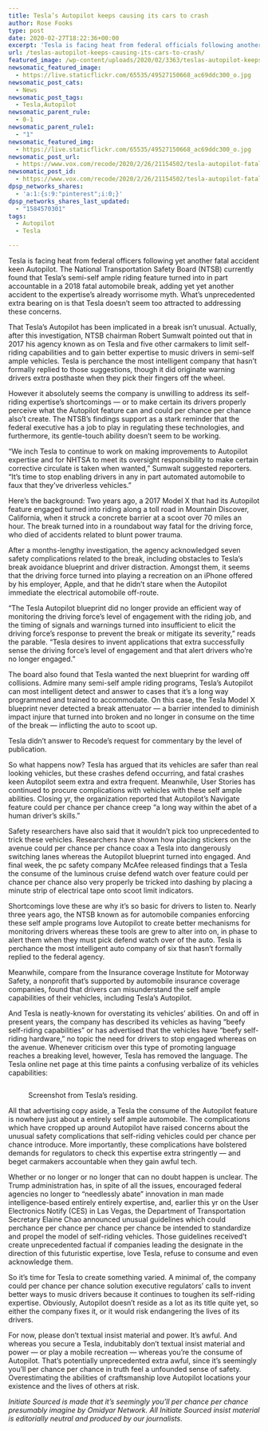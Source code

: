 ```yaml
---
title: Tesla’s Autopilot keeps causing its cars to crash
author: Rose Fooks
type: post
date: 2020-02-27T18:22:36+00:00
excerpt: 'Tesla is facing heat from federal officials following another fatal accident involving Autopilot. The National Transportation Safety Board (NTSB) recently found that Tesla’s semi-autonomous driving feature was partially to blame in a 2018 fatal car crash, adding yet another accident to the technology’s already worrisome record. What’s even more concerning is that Tesla doesn’t appear&hellip;'
url: /teslas-autopilot-keeps-causing-its-cars-to-crash/
featured_image: /wp-content/uploads/2020/02/3363/teslas-autopilot-keeps-causing-its-cars-to-crash.jpg
newsomatic_featured_image:
  - https://live.staticflickr.com/65535/49527150668_ac69ddc300_o.jpg
newsomatic_post_cats:
  - News
newsomatic_post_tags:
  - Tesla,Autopilot
newsomatic_parent_rule:
  - 0-1
newsomatic_parent_rule1:
  - "1"
newsomatic_featured_img:
  - https://live.staticflickr.com/65535/49527150668_ac69ddc300_o.jpg
newsomatic_post_url:
  - https://www.vox.com/recode/2020/2/26/21154502/tesla-autopilot-fatal-crashes
newsomatic_post_id:
  - https://www.vox.com/recode/2020/2/26/21154502/tesla-autopilot-fatal-crashes
dpsp_networks_shares:
  - 'a:1:{s:9:"pinterest";i:0;}'
dpsp_networks_shares_last_updated:
  - "1584570301"
tags:
  - Autopilot
  - Tesla

---
```

<div class="c-entry-content">
  <p id="ogkQzj">
    Tesla is facing heat from federal officers following yet another fatal accident keen Autopilot. The National Transportation Safety Board (NTSB) currently found that Tesla’s semi-self ample riding feature turned into in part accountable in a 2018 fatal automobile break, adding yet yet another accident to the expertise’s already worrisome myth. What’s unprecedented extra bearing on is that Tesla doesn’t seem too attracted to addressing these concerns.
  </p>
  
  <p id="Hslhvf">
    That Tesla’s Autopilot has been implicated in a break isn’t unusual. Actually, after this investigation, NTSB chairman Robert Sumwalt pointed out that in 2017 his agency known as on Tesla and five other carmakers to limit self-riding capabilities and to gain better expertise to music drivers in semi-self ample vehicles. Tesla is perchance the most intelligent company that hasn’t formally replied to those suggestions, though it did originate warning drivers extra posthaste when they pick their fingers off the wheel.
  </p>
  
  <p id="9Gur3G">
    However it absolutely seems the company is unwilling to address its self-riding expertise’s shortcomings — or to make certain its drivers properly perceive what the Autopilot feature can and could per chance per chance also’t create. The NTSB’s findings support as a stark reminder that the federal executive has a job to play in regulating these technologies, and furthermore, its gentle-touch ability doesn’t seem to be working.
  </p>
  
  <p id="PlTWun">
    “We inch Tesla to continue to work on making improvements to Autopilot expertise and for NHTSA to meet its oversight responsibility to make certain corrective circulate is taken when wanted,” Sumwalt suggested reporters. “It’s time to stop enabling drivers in any in part automated automobile to faux that they&#8217;ve driverless vehicles.”
  </p>
  
  <p id="2iaNb3">
    Here’s the background: Two years ago, a 2017 Model X that had its Autopilot feature engaged turned into riding along a toll road in Mountain Discover, California, when it struck a concrete barrier at a scoot over 70 miles an hour. The break turned into in a roundabout way fatal for the driving force, who died of accidents related to blunt power trauma.
  </p>
  
  <p id="gcB8Yx">
    After a months-lengthy investigation, the agency acknowledged seven safety complications related to the break, including obstacles to Tesla’s break avoidance blueprint and driver distraction. Amongst them, it seems that the driving force turned into playing a recreation on an iPhone offered by his employer, Apple, and that he didn’t stare when the Autopilot immediate the electrical automobile off-route.
  </p>
  
  <p id="wFcmmD">
    “The Tesla Autopilot blueprint did no longer provide an efficient way of monitoring the driving force’s level of engagement with the riding job, and the timing of signals and warnings turned into insufficient to elicit the driving force’s response to prevent the break or mitigate its severity,” reads the parable. “Tesla desires to invent applications that extra successfully sense the driving force’s level of engagement and that alert drivers who&#8217;re no longer engaged.”
  </p>
  
  <p id="ZXPFAm">
    The board also found that Tesla wanted the next blueprint for warding off collisions. Admire many semi-self ample riding programs, Tesla’s Autopilot can most intelligent detect and answer to cases that it&#8217;s a long way programmed and trained to accommodate. On this case, the Tesla Model X blueprint never detected a break attenuator — a barrier intended to diminish impact injure that turned into broken and no longer in consume on the time of the break — inflicting the auto to scoot up.
  </p>
  
  <p id="LhZz1W">
    Tesla didn’t answer to Recode’s request for commentary by the level of publication.
  </p>
  
  <p id="eL7Oaj">
    So what happens now? Tesla has argued that its vehicles are safer than real looking vehicles, but these crashes defend occurring, and fatal crashes keen Autopilot seem extra and extra frequent. Meanwhile, User Stories has continued to procure complications with vehicles with these self ample abilities. Closing yr, the organization reported that Autopilot’s Navigate feature could per chance per chance creep “a long way within the abet of a human driver’s skills.”
  </p>
  
  <p id="dEShbX">
    Safety researchers have also said that it wouldn’t pick too unprecedented to trick these vehicles. Researchers have shown how placing stickers on the avenue could per chance per chance coax a Tesla into dangerously switching lanes whereas the Autopilot blueprint turned into engaged. And final week, the pc safety company McAfee released findings that a Tesla the consume of the luminous cruise defend watch over feature could per chance per chance also very properly be tricked into dashing by placing a minute strip of electrical tape onto scoot limit indicators.
  </p>
  
  <p id="yIybcq">
    Shortcomings love these are why it’s so basic for drivers to listen to. Nearly three years ago, the NTSB known as for automobile companies enforcing these self ample programs love Autopilot to create better mechanisms for monitoring drivers whereas these tools are grew to alter into on, in phase to alert them when they must pick defend watch over of the auto. Tesla is perchance the most intelligent auto company of six that hasn’t formally replied to the federal agency.
  </p>
  
  <p id="w1lXIF">
    Meanwhile, compare from the Insurance coverage Institute for Motorway Safety, a nonprofit that’s supported by automobile insurance coverage companies, found that drivers can misunderstand the self ample capabilities of their vehicles, including Tesla’s Autopilot.
  </p>
  
  <p id="JChjvg">
    And Tesla is neatly-known for overstating its vehicles’ abilities. On and off in present years, the company has described its vehicles as having “beefy self-riding capabilities” or has advertised that the vehicles have “beefy self-riding hardware,” no topic the need for drivers to stop engaged whereas on the avenue. Whenever criticism over this type of promoting language reaches a breaking level, however, Tesla has removed the language. The Tesla online net page at this time paints a confusing verbalize of its vehicles capabilities:
  </p><figure class="e-image">
  
  <span class="e-image__inner"> <span class="e-image__image" data-original="https://cdn.vox-cdn.com/uploads/chorus_asset/file/19748370/Screen_Shot_2020_02_26_at_12.52.53_PM.png"> <picture class="c-picture" data-cid="site/picture_element-1582826250_8640_12617" data-cdata='{"asset_id":19748370,"ratio":"*"}'><source type="image/webp"><img alt="" data-upload-width="1718" src="https://cdn.vox-cdn.com/thumbor/W7WwAsw9M6FcG994Lu2tInImhJM=/0x0:1718x994/1200x0/filters:focal(0x0:1718x994):no_upscale()/cdn.vox-cdn.com/uploads/chorus_asset/file/19748370/Screen_Shot_2020_02_26_at_12.52.53_PM.png" /></source></picture></span> </span> <span class="e-image__meta"><figcaption>Screenshot from Tesla’s residing.</figcaption></span> </figure> 
  
  <p id="j4Civx">
    All that advertising copy aside, a Tesla the consume of the Autopilot feature is nowhere just about a entirely self ample automobile. The complications which have cropped up around Autopilot have raised concerns about the unusual safety complications that self-riding vehicles could per chance per chance introduce. More importantly, these complications have bolstered demands for regulators to check this expertise extra stringently — and beget carmakers accountable when they gain awful tech.
  </p>
  
  <p id="5MANhY">
    Whether or no longer or no longer that can no doubt happen is unclear. The Trump administration has, in spite of all the issues, encouraged federal agencies no longer to “needlessly abate” innovation in man made intelligence-based entirely entirely expertise, and, earlier this yr on the User Electronics Notify (CES) in Las Vegas, the Department of Transportation Secretary Elaine Chao announced unusual guidelines which could perchance per chance per chance per chance be intended to standardize and propel the model of self-riding vehicles. Those guidelines received’t create unprecedented factual if companies leading the designate in the direction of this futuristic expertise, love Tesla, refuse to consume and even acknowledge them.
  </p>
  
  <p id="373RI3">
    So it’s time for Tesla to create something varied. A minimal of, the company could per chance per chance solution executive regulators’ calls to invent better ways to music drivers because it continues to toughen its self-riding expertise. Obviously, Autopilot doesn’t reside as a lot as its title quite yet, so either the company fixes it, or it would risk endangering the lives of its drivers.
  </p>
  
  <p id="uyFLdL">
    For now, please don’t textual insist material and power. It’s awful. And whereas you secure a Tesla, indubitably don’t textual insist material and power — or play a mobile recreation — whereas you’re the consume of Autopilot. That’s potentially unprecedented extra awful, since it&#8217;s seemingly you&#8217;ll per chance per chance in truth feel a unfounded sense of safety. Overestimating the abilities of craftsmanship love Autopilot locations your existence and the lives of others at risk.
  </p>
  
  <p id="UwaT7M">
    <em>Initiate Sourced</em><em> is made that it&#8217;s seemingly you&#8217;ll per chance per chance presumably imagine by Omidyar Network. All Initiate Sourced insist material is editorially neutral and produced by our journalists.</em>
  </p>
  
  <p id="vtaPDT">
  </p>
</div>
